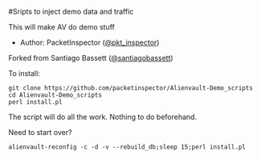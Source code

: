 #Sripts to inject demo data and traffic

This will make AV do demo stuff
- Author: PacketInspector ([@pkt_inspector](https://twitter.com/pkt_inspector))


Forked from Santiago Bassett ([@santiagobassett](https://twitter.com/santiagobassett))

To install:

```
git clone https://github.com/packetinspector/Alienvault-Demo_scripts
cd Alienvault-Demo_scripts
perl install.pl
```

The script will do all the work. Nothing to do beforehand.

Need to start over?

```
alienvault-reconfig -c -d -v --rebuild_db;sleep 15;perl install.pl
```
